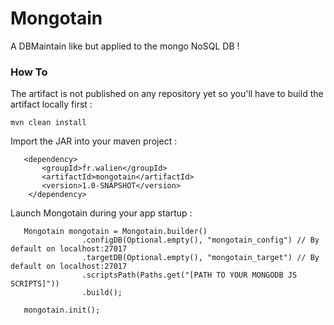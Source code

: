 # Mongotain

A DBMaintain like but applied to the mongo NoSQL DB !

### How To

The artifact is not published on any repository yet so you'll have to build the artifact locally first :
```
mvn clean install
```

Import the JAR into your maven project :
 ```
    <dependency>
        <groupId>fr.walien</groupId>
        <artifactId>mongotain</artifactId>
        <version>1.0-SNAPSHOT</version>
     </dependency>
 ```

Launch Mongotain during your app startup :
 ```
    Mongotain mongotain = Mongotain.builder()
                 .configDB(Optional.empty(), "mongotain_config") // By default on localhost:27017
                 .targetDB(Optional.empty(), "mongotain_target") // By default on localhost:27017
                 .scriptsPath(Paths.get("[PATH TO YOUR MONGODB JS SCRIPTS]"))
                 .build();

    mongotain.init();
 ```